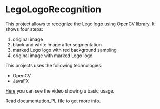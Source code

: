 LegoLogoRecognition
===================

This project allows to recognize the Lego logo using OpenCV library.
It shows four steps:
<ol>
    <li> original image </li>
    <li> black and white image after segmentation </li>
    <li> marked Lego logo with red background sampling </li> 
    <li> original image with marked Lego logo </li>
</ol>

This projects uses the following technologies:
<ul>
    <li> OpenCV </li>
    <li> JavaFX </li>
</ul>

<a href="https://youtu.be/PD1StJMoskA">Here</a> you can see the video showing a basic usage.

Read documentation_PL file to get more info.
